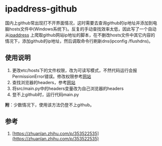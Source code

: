 # ipaddress-github
国内上github常出现打不开界面情况，这时需要去查询github的ip地址并添加到电脑hosts文件中(Windows系统下)。反复的手动查找效率太低，因此写了一个自动从[ipaddress](https://www.ipaddress.com/)
上爬取github网站ip地址的脚本，在不删改hosts文件中其它内容的情况下，添加github的ip地址，然后调取命令行刷新dns(ipconfig /flushdns)。

## 使用说明
1. 更改etc/hosts下的文件权限，改为可读写模式，不然代码运行会报PermissionError错误。修改权限参考[网站](https://blog.csdn.net/weixin_42664622/article/details/104310511)
2. 查找浏览器的headers，参考[网站](https://blog.csdn.net/xiezhiming1234/article/details/83592290)
3. 将src/main.py中的headers变量改为自己浏览器的headers
4. 登不上github时，运行代码main.py

**附**：少数情况下，使用该方法仍登不上github。

## 参考
1. [https://zhuanlan.zhihu.com/p/353522535](https://zhuanlan.zhihu.com/p/353522535)










